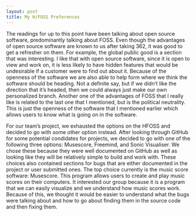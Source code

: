 ```yaml
---
layout: post
title: My H/FOSS Preferences
---
```

The readings for up to this point have been talking about open source software, predominantly talking about FOSS.  Even though the advantages of open source software are known to us after taking 362, it was good to get a refresher on them. For example, the global public good is a section that was interesting. I like that with open source software, since it is open to view and work on, it is less likely to have hidden features that would be undesirable if a customer were to find out about it. Because of the openness of the software we are also able to help form where we think the software should be heading. Not a definite say, but if we didn’t like the direction that it’s headed, then we could always just make our own personalized branch. Another one of the advantages of FOSS that I really like is related to the last one that I mentioned, but is the political neutrality. This is just the openness of the software that I mentioned earlier which allows users to know what is going on in the software. 

For our team’s project, we exhausted the options on the HFOSS and decided to go with some other option instead. After looking through GitHub for some potential condidates for projects, we decided to go with one of the following three options: Musescore, Freemind, and Sonic Visualiser. We chose these because they were well documented on GitHub as well as looking like they will be relatively simple to build and work with. These choices also contained sections for bugs that are either documented in the project or user submitted ones. The top choice currently is the music score software: Musescore. This program allows users to create and play music scores on their computers. It interested our group because it is a program that we can easily visualize and we understand how music scores work. Because of this, we thought it would be easier to understand what the bugs were talking about and how to go about finding them in the source code and then fixing them.
